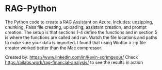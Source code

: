 # RAG-Python
The Python code to create a RAG Assistant on Azure. Includes: unzipping, chunking, Faiss file creating, uploading, assistant creation, and prompt creation.
The setup is that sections 1-4 define the functions and in section 5 is where the functions are called and run.
Watch the file locations and paths to make sure your data is imported.
I found that using WinRar a zip file creator worked better than the Mac compressor.


Created by: https://www.linkedin.com/in/kevin-scrimgeour/
Check https://ailabs.work/rag-financial-analysis/ to see the results in action
